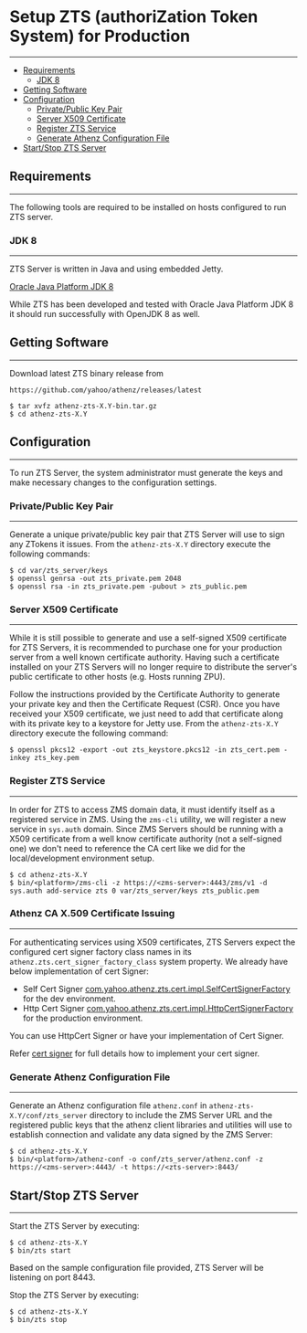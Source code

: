 # Setup ZTS (authoriZation Token System) for Production
-------------------------------------------------------

* [Requirements](#requirements)
    * [JDK 8](#jdk-8)
* [Getting Software](#getting-software)
* [Configuration](#configuration)
    * [Private/Public Key Pair](#privatepublic-key-pair)
    * [Server X509 Certificate](#server-x509-certificate)
    * [Register ZTS Service](#register-zts-service)
    * [Generate Athenz Configuration File](#generate-athenz-configuration-file)
* [Start/Stop ZTS Server](#startstop-zts-server)

## Requirements
---------------

The following tools are required to be installed on hosts
configured to run ZTS server.

### JDK 8
---------

ZTS Server is written in Java and using embedded Jetty.

[Oracle Java Platform JDK 8](http://www.oracle.com/technetwork/java/javase/downloads/jdk8-downloads-2133151.html)

While ZTS has been developed and tested with Oracle Java Platform JDK 8
it should run successfully with OpenJDK 8 as well.

## Getting Software
-------------------

Download latest ZTS binary release from

```
https://github.com/yahoo/athenz/releases/latest
```

```shell
$ tar xvfz athenz-zts-X.Y-bin.tar.gz
$ cd athenz-zts-X.Y
```

## Configuration
----------------

To run ZTS Server, the system administrator must generate the keys
and make necessary changes to the configuration settings.

### Private/Public Key Pair
---------------------------

Generate a unique private/public key pair that ZTS Server will use
to sign any ZTokens it issues. From the `athenz-zts-X.Y` directory
execute the following commands:

```shell
$ cd var/zts_server/keys
$ openssl genrsa -out zts_private.pem 2048
$ openssl rsa -in zts_private.pem -pubout > zts_public.pem
```

### Server X509 Certificate
---------------------------

While it is still possible to generate and use a self-signed X509 
certificate for ZTS Servers, it is recommended to purchase one for
your production server from a well known certificate authority.
Having such a certificate installed on your ZTS Servers will no
longer require to distribute the server's public certificate to
other hosts (e.g. Hosts running ZPU).

Follow the instructions provided by the Certificate Authority to
generate your private key and then the Certificate Request (CSR).
Once you have received your X509 certificate, we just need to add
that certificate along with its private key to a keystore for Jetty 
use. From the `athenz-zts-X.Y` directory execute the following
command:

```shell
$ openssl pkcs12 -export -out zts_keystore.pkcs12 -in zts_cert.pem -inkey zts_key.pem
```

### Register ZTS Service
------------------------

In order for ZTS to access ZMS domain data, it must identify itself
as a registered service in ZMS. Using the `zms-cli` utility, we will
register a new service in `sys.auth` domain. Since ZMS Servers should
be running with a X509 certificate from a well know certificate 
authority (not a self-signed one) we don't need to reference the CA
cert like we did for the local/development environment setup.

```shell
$ cd athenz-zts-X.Y
$ bin/<platform>/zms-cli -z https://<zms-server>:4443/zms/v1 -d sys.auth add-service zts 0 var/zts_server/keys zts_public.pem
```

### Athenz CA X.509 Certificate Issuing
---------------------------------------

For authenticating services using X509 certificates, ZTS Servers expect 
the configured cert signer factory class names in its `athenz.zts.cert_signer_factory_class` system property.
We already have below implementation of cert Signer:
 
* Self Cert Signer [com.yahoo.athenz.zts.cert.impl.SelfCertSignerFactory](https://github.com/yahoo/athenz/blob/master/servers/zts/src/main/java/com/yahoo/athenz/zts/cert/impl/SelfCertSigner.java) 
  for the dev environment.
* Http Cert Signer [com.yahoo.athenz.zts.cert.impl.HttpCertSignerFactory](https://github.com/yahoo/athenz/blob/master/servers/zts/src/main/java/com/yahoo/athenz/zts/cert/impl/HttpCertSigner.java) 
  for the production environment.
  
You can use HttpCert Signer or have your implementation of Cert Signer.

Refer [cert signer](cert_signer_store.md) for 
full details how to implement your cert signer.
     

### Generate Athenz Configuration File
--------------------------------------

Generate an Athenz configuration file `athenz.conf` in `athenz-zts-X.Y/conf/zts_server`
directory to include the ZMS Server URL and the registered public keys that the
athenz client libraries and utilities will use to establish connection and validate any
data signed by the ZMS Server:

```shell
$ cd athenz-zts-X.Y
$ bin/<platform>/athenz-conf -o conf/zts_server/athenz.conf -z https://<zms-server>:4443/ -t https://<zts-server>:8443/
```

## Start/Stop ZTS Server
------------------------

Start the ZTS Server by executing:

```shell
$ cd athenz-zts-X.Y
$ bin/zts start
```

Based on the sample configuration file provided, ZTS Server will be listening
on port 8443.

Stop the ZTS Server by executing:

```shell
$ cd athenz-zts-X.Y
$ bin/zts stop
```
